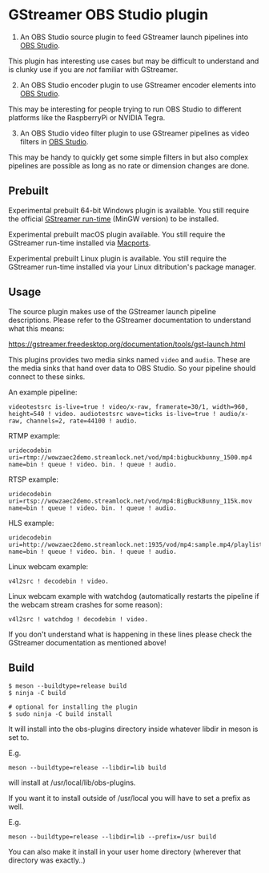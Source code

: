 GStreamer OBS Studio plugin
===

1. An OBS Studio source plugin to feed GStreamer launch pipelines into [OBS
Studio].

This plugin has interesting use cases but may be difficult to understand and is
clunky use if you are _not_ familiar with GStreamer.

2. An OBS Studio encoder plugin to use GStreamer encoder elements into [OBS Studio].

This may be interesting for people trying to run OBS Studio to different platforms like the RaspberryPi or NVIDIA Tegra.

3. An OBS Studio video filter plugin to use GStreamer pipelines as video filters in [OBS Studio].

This may be handy to quickly get some simple filters in but also complex pipelines are possible as long as no rate or dimension changes are done.

Prebuilt
---

Experimental prebuilt 64-bit Windows plugin is available. You still require the
official [GStreamer run-time] (MinGW version) to be installed.

Experimental prebuilt macOS plugin available. You still require the GStreamer
run-time installed via [Macports].

Experimental prebuilt Linux plugin is available. You still require the GStreamer
run-time installed via your Linux ditribution's package manager.

[OBS Studio]: https://obsproject.com/
[GStreamer run-time]: https://gstreamer.freedesktop.org/data/pkg/windows/
[Macports]: https://www.macports.org/

Usage
---

The source plugin makes use of the GStreamer launch pipeline descriptions. Please
refer to the GStreamer documentation to understand what this means:

https://gstreamer.freedesktop.org/documentation/tools/gst-launch.html

This plugins provides two media sinks named `video` and `audio`. These are the
media sinks that hand over data to OBS Studio. So your pipeline should connect
to these sinks.

An example pipeline:

    videotestsrc is-live=true ! video/x-raw, framerate=30/1, width=960, height=540 ! video. audiotestsrc wave=ticks is-live=true ! audio/x-raw, channels=2, rate=44100 ! audio.

RTMP example:

    uridecodebin uri=rtmp://wowzaec2demo.streamlock.net/vod/mp4:bigbuckbunny_1500.mp4 name=bin ! queue ! video. bin. ! queue ! audio.

RTSP example:

    uridecodebin uri=rtsp://wowzaec2demo.streamlock.net/vod/mp4:BigBuckBunny_115k.mov name=bin ! queue ! video. bin. ! queue ! audio.

HLS example:

    uridecodebin uri=http://wowzaec2demo.streamlock.net:1935/vod/mp4:sample.mp4/playlist.m3u8 name=bin ! queue ! video. bin. ! queue ! audio.

Linux webcam example:

    v4l2src ! decodebin ! video.

Linux webcam example with watchdog (automatically restarts the pipeline if the webcam stream crashes for some reason):

    v4l2src ! watchdog ! decodebin ! video.

If you don't understand what is happening in these lines please check the
GStreamer documentation as mentioned above!


Build
---

```shell
$ meson --buildtype=release build
$ ninja -C build

# optional for installing the plugin
$ sudo ninja -C build install
```

It will install into the obs-plugins directory inside whatever libdir in meson is set to.

E.g.
```shell
meson --buildtype=release --libdir=lib build
```
will install at /usr/local/lib/obs-plugins.


If you want it to install outside of /usr/local you will have to set a prefix as well.

E.g.
```shell
meson --buildtype=release --libdir=lib --prefix=/usr build
```
You can also make it install in your user home directory (wherever that directory was exactly..)
